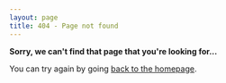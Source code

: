 ```yaml
---
layout: page
title: 404 - Page not found
---
```


**Sorry, we can't find that page that you're looking for...**

You can try again by going [back to the homepage](https://dragon-kernel.site).
